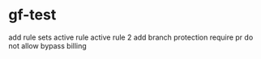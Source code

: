 # gf-test
add rule sets
active rule
active rule 2
add branch protection
require pr
do not allow bypass
billing
